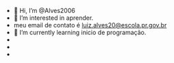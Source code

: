 - 👋 Hi, I’m @Alves2006               
- 👀 I’m interested in  aprender.
- meu email  de contato é luiz.alves20@escola.pr.gov.br
- 🌱 I’m currently learning inicio de programação.
- 
-
-
